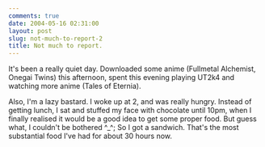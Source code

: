 ```yaml
---
comments: true
date: 2004-05-16 02:31:00
layout: post
slug: not-much-to-report-2
title: Not much to report.
---
```


It's been a really quiet day.  Downloaded some anime (Fullmetal Alchemist, Onegai Twins) this afternoon, spent this evening playing UT2k4 and watching more anime (Tales of Eternia).  

Also, I'm a lazy bastard.  I woke up at 2, and was really hungry.  Instead of getting lunch, I sat and stuffed my face with chocolate until 10pm, when I finally realised it would be a good idea to get some proper food.  But guess what, I couldn't be bothered ^_^;  So I got a sandwich.  That's the most substantial food I've had for about 30 hours now.
